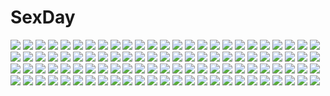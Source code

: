 # SexDay
![](https://konachan.com/jpeg/e8697e02d6be7bb0eed1bb17e5b703b5/Konachan.com%20-%20191372%20ass%20bodysuit%20compile_heart%20hyperdimension_neptunia%20neptune%20next_purple%20purple_heart%20tsunako.jpg)
![](https://konachan.com/image/b820f4b6744e09c6c190c0f5ec43b310/Konachan.com%20-%20234797%20blush%20breasts%20cleavage%20no_bra%20nori_tamago%20pink_hair%20saigyouji_yuyuko%20short_hair%20sleeping%20touhou.jpg)
![](https://konachan.com/jpeg/328a37a90747a94e3ced64b3df1230ee/Konachan.com%20-%2094087%20kagamine_rin%20kamui_gakupo%20male%20vocaloid.jpg)
![](https://konachan.com/image/69a5cda4ca77366e3f160712e0bff97c/Konachan.com%20-%2094185%202girls%20hakurei_reimu%20iketa%20kirisame_marisa%20touhou%20witch.jpg)
![](https://konachan.com/image/c1ffe5dd683e05ff0569f1db7a3e2ea6/Konachan.com%20-%20294516%20animal_ears%20blush%20brown_hair%20cat_smile%20foxgirl%20mayogii%20original%20red_eyes%20tail.jpg)
![](https://konachan.com/jpeg/2cc3ee5c36df4beb8101aaec05ec1652/Konachan.com%20-%20140990%20hiiro%20ring_suzune%20vocaloid.jpg)
![](https://konachan.com/image/cff520d602d3dc7dbae22ebc9f9d347e/Konachan.com%20-%2016960%20hitokata_no_ou%20isuzu_satsuki%20tasaka_shinnosuke.jpg)
![](https://konachan.com/image/ba88796c318b974d216543038f5de821/Konachan.com%20-%2080230%20godees%20hattori_yuuko%20ichiban_ushiro_no_daimaou%20monochrome.jpg)
![](https://konachan.com/image/1a02ec3e18dded936d260693592e4bbe/Konachan.com%20-%20265688%20animal%20azur_lane%20bed%20bird%20cameltoe%20long_hair%20orange_eyes%20panties%20skirt%20spread_legs%20tagme_%28artist%29%20thighhighs%20underboob%20underwear%20white_hair.jpg)
![](https://konachan.com/image/2244ceb4f10b442d1d6110059fffc927/Konachan.com%20-%2010260%20tagme.jpg)
![](https://konachan.com/jpeg/ca802697d3b2f99278790505a156ec58/Konachan.com%20-%20108457%20blue_hair%20breasts%20brown_hair%20censored%20collar%20game_cg%20glasses%20nipples%20nude%20penis%20pink_hair%20pubic_hair%20pussy%20pussy_juice%20red_eyes%20sex%20wet%20yellow_eyes.jpg)
![](https://konachan.com/image/d7ba995bccc01c5a8b221cc8c59bb181/Konachan.com%20-%20159933%20kyokucho%20mikasa_ackerman%20shingeki_no_kyojin.jpg)
![](https://konachan.com/jpeg/8604a26856e4c4b9688e677ed7fa9dc1/Konachan.com%20-%20235979%20blonde_hair%20earmuffs%20hoshizora_rin%20hug%20koizumi_hanayo%20nishikino_maki%20orange_hair%20purple_eyes%20red_hair%20scarf%20school_uniform%20short_hair%20tagme_%28artist%29.jpg)
![](https://konachan.com/image/0748c78fd4eef1731bfa775013b17874/Konachan.com%20-%20184619%20clouds%20long_hair%20mks%20original%20scenic%20school_uniform%20skirt%20sky.jpg)
![](https://konachan.com/image/931e4ea0cec891cdcd5736d0cf8859cf/Konachan.com%20-%2065889%203d%20mecha%20mobile_fighter_g_gundam%20mobile_suit_gundam%20white.jpg)
![](https://konachan.com/image/efcbac0f17b6d8a2315e76b778eca506/Konachan.com%20-%2036874%20flyable_heart%20itou_noiji%20school_uniform%20sumeragi_amane%20thighhighs.jpg)
![](https://konachan.com/image/440f155015deb3c95dabcffda068edb2/Konachan.com%20-%20221479%20black_hair%20boat%20breasts%20hk_%28zxd0554%29%20loli%20lolita_fashion%20mumei_%28kabaneri%29%20nipples%20no_bra%20open_shirt%20ribbons%20short_hair%20sunset%20yellow_eyes%20yukata.jpg)
![](https://konachan.com/image/30ee4b49a46a34bdbd879231b6ebd5f6/Konachan.com%20-%20290622%20autumn%20azur_lane%20green_eyes%20group%20hoodie%20kayura_yuka%20long_hair%20orange_eyes%20pink_eyes%20pink_hair%20ponytail%20signed%20thighhighs%20twintails%20white_hair.jpg)
![](https://konachan.com/jpeg/bf4fd8ed1adf5ecd430d2c4c4ebb8c69/Konachan.com%20-%2090911%20black%20blush%20close%20mm%21%20pink_eyes%20purple_hair%20yuuno_arashiko.jpg)
![](https://konachan.com/jpeg/361e09b7550e5a551bea8119ba1db0e3/Konachan.com%20-%20298030%20black_hair%20blue_eyes%20blush%20haru_%28re_ilust%29%20japanese_clothes%20kimono%20original%20petals%20short_hair%20umbrella.jpg)
![](https://konachan.com/image/a281cbad967d6b1c76423614db9fa252/Konachan.com%20-%2064757%20shinkyoku_soukai_polyphonica%20yugiri_perserte%20yugiri_princesca.jpg)
![](https://konachan.com/image/9836bf09026edf116ae0185523fbc8ab/Konachan.com%20-%20216923%20boots%20bow_%28weapon%29%20clouds%20eliot_craig%20goggles%20group%20logo%20long_hair%20male%20navel%20ponytail%20short_hair%20shorts%20sword%20thighhighs%20watermark%20weapon.jpg)
![](https://konachan.com/jpeg/8c0fef546f4b22ff3111abf362bb96ec/Konachan.com%20-%20264327%20animal_ears%20brown_hair%20catgirl%20cherry_blossoms%20close%20flowers%20game_cg%20hinata_haruta%20kiss%20long_hair%20male%20noda_shuha%20short_hair%20skyfish%20white_hair.jpg)
![](https://konachan.com/image/20f6f3c95b352003bf02002fd658fc35/Konachan.com%20-%2048705%20all_male%20anthropomorphism%20axis_powers_hetalia%20latvia_%28hetalia%29%20male%20sealand_%28hetalia%29%20uniform%20wink.jpg)
![](https://konachan.com/image/e616f2e89bfbcf4a9eab9ed4625b091a/Konachan.com%20-%20174416%20bikini_top%20breasts%20cleavage%20green_hair%20gumi%20mstm%20open_shirt%20pink_eyes%20short_hair%20thighhighs%20vocaloid.jpg)
![](https://konachan.com/jpeg/ec13bbb1b4ece3b401ffa23221615647/Konachan.com%20-%2085787%20aoblue%20chibi%20shikieiki_yamaxanadu%20touhou.jpg)
![](https://konachan.com/jpeg/16f746a575a72c026dd57b2ffa6c9fdc/Konachan.com%20-%20121861%20bondage%20censored%20cube_x_cursed_x_curious%20gag%20nightmaremk2%20penis%20pussy%20red_eyes%20sex%20ueno_kirika.jpg)
![](https://konachan.com/jpeg/ae9efd892e9f8d2e7e008cd45342e227/Konachan.com%20-%20143182%20bow%20fire%20flowers%20fujiwara_no_mokou%20long_hair%20moon%20night%20red_eyes%20ribbons%20touhou%20white_hair%20wings%20yume_koucha.jpg)
![](https://konachan.com/jpeg/21d5fcd68065e43c080c05061c618a40/Konachan.com%20-%2032950%20black_hair%20duplicate%20enma_ai%20jigoku_shoujo.jpg)
![](https://konachan.com/image/4e7f01b16cd80acf8a7e313e5250af77/Konachan.com%20-%20160503%20original%20rain%20red_eyes%20twintails%20water%20weapon%20zis.jpg)
![](https://konachan.com/image/2458b18f1bb32fc45fa50978f0f70c70/Konachan.com%20-%2023495%20blonde_hair%20blue_eyes%20braids%20night%20ribbons%20tagme%20tamami_katsuragi%20wings.jpg)
![](https://konachan.com/jpeg/db5f1e283af31c141d34b6067d9541c1/Konachan.com%20-%20195566%20bed%20blue_eyes%20blush%20breasts%20censored%20game_cg%20long_hair%20nipples%20nude%20penis%20pussy%20pussy_juice%20red_hair%20ribbons%20sex%20spread_legs%20yamashina_kaori.jpg)
![](https://konachan.com/image/156093a2cf3834bc1f2179b090732f68/Konachan.com%20-%2092983%20bandage%20glasses%20japanese_clothes%20katana%20kimono%20mystia_lorelei%20ogami_kazuki%20orange_eyes%20pink_hair%20short_hair%20sword%20touhou%20weapon%20wings.jpg)
![](https://konachan.com/image/1e3c10f19fc5b23804635c933cf107c9/Konachan.com%20-%2046413%20tagme.jpg)
![](https://konachan.com/image/e836a7387c3cb6452193107ab1c754fb/Konachan.com%20-%20144068%20ass%20barefoot%20breasts%20cleavage%20fang%20grass%20group%20gumi%20hoodie%20ia%20lia-sama%20male%20night%20panties%20red_eyes%20red_hair%20seeu%20skirt%20stars%20tail%20vocaloid%20windmill.jpg)
![](https://konachan.com/jpeg/b1ef342069415b43776f891d1b37e52d/Konachan.com%20-%20201605%20animal%20arihara_%28arhr%29%20bird%20breasts%20choker%20cleavage%20dress%20feathers%20gloves%20green_eyes%20long_hair%20night%20purple_hair%20stars%20tiara%20toujou_nozomi%20wristwear.jpg)
![](https://konachan.com/jpeg/ee7d43947642c005480793192dd2cc37/Konachan.com%20-%20288665%20cake%20dress%20food%20fruit%20lolita_fashion%20ohagi_%28ymnky%29%20original%20strawberry%20thighhighs.jpg)
![](https://konachan.com/jpeg/2c6de0c4f7c17d1560dd846ef09f14e4/Konachan.com%20-%2057501%20ass%20bikini%20suzumiya_haruhi%20suzumiya_haruhi_no_yuutsu%20swimsuit%20vector.jpg)
![](https://konachan.com/image/b4673365ddf143b7dfcb22495564720d/Konachan.com%20-%20301596%20animal_ears%20anthropomorphism%20arknights%20breasts%20brown_eyes%20chinese_clothes%20chinese_dress%20cleavage%20dress%20gray_hair%20nima_%28niru54%29%20sunglasses%20twintails.jpg)
![](https://konachan.com/image/143234281b4da062fdc3283ef373b333/Konachan.com%20-%20172262%20anthropomorphism%20bed%20black_hair%20blush%20breasts%20fingering%20hat%20headband%20long_hair%20male%20masturbation%20naigou%20nipples%20nude%20pink_eyes%20pussy_juice%20thighhighs.jpg)
![](https://konachan.com/image/8b2e530418b49fbc1f7f547dc1f3dad9/Konachan.com%20-%2047931%202girls%20lolita_fashion%20tagme%20tinkle.jpg)
![](https://konachan.com/image/043d8d9137371523b368666bc11a60f1/Konachan.com%20-%2051321%20blockice%20futari_wa_precure_splash_star%20precure%20zoom_layer.jpg)
![](https://konachan.com/jpeg/33b1762cd5098354804098b7057ec25d/Konachan.com%20-%20255511%20forever_7th_capital%20gloves%20long_hair%20pink_hair%20school_uniform%20skirt%20sword%20watermark%20weapon%20zicai_tang.jpg)
![](https://konachan.com/jpeg/e5327c1e31f7ef63edc7145c08b60b68/Konachan.com%20-%20168659%20blue_eyes%20blush%20bow%20cinematograph%20game_cg%20innocent_bullet%20kanzaki_sayaka%20oosaki_shinya%20red_hair%20school_uniform%20short_hair%20tie.jpg)
![](https://konachan.com/image/3495d6edd066dec9b97917fc75121bf0/Konachan.com%20-%20125772%20breasts%20censored%20fellatio%20nipples%20penis%20porigon%20school_uniform%20tie.jpg)
![](https://konachan.com/image/0afb0f3aaf13b768b021bbc6c6a72658/Konachan.com%20-%20175489%20barefoot%20beach%20bikini%20blue_eyes%20blush%20breasts%20cleavage%20green_eyes%20group%20hug%20loli%20long_hair%20nyantype%20scan%20short_hair%20sideboob%20sky%20swimsuit%20water%20wink.jpg)
![](https://konachan.com/image/8b83c2cf80e99708bb26b4d982518bff/Konachan.com%20-%20102993%20black_heart%20blanc%20calendar%20green_heart%20hyperdimension_neptunia%20neptune%20noire%20purple_heart%20vert%20white_heart.jpg)
![](https://konachan.com/image/3d6ff62be74e63c71fd4ff932b1740f9/Konachan.com%20-%2093890%20animal_ears%20catgirl%20chibi%20mousegirl%20nazrin%20toramaru_shou%20touhou.jpg)
![](https://konachan.com/image/e0e3c71cbe29f0b7931bece9caad3d83/Konachan.com%20-%2095456%20brown_hair%20calendar%20hatsukoi_sacrament%20kasugai_iroha%20mikazukimo%20purple_software%20satsuki_toto%20school_uniform%20short_hair%20skirt.jpg)
![](https://konachan.com/jpeg/62a3d794e1fcc7d6ff055e5956937c3d/Konachan.com%20-%20126344%20animal_ears%20breasts%20chibi%20cleavage%20collar%20foxgirl%20kisumi%20nude%20original%20red_eyes%20sesaline%20tail%20white%20white_hair.jpg)
![](https://konachan.com/image/37ff0f9d881b1962ff8e03dd47c2612f/Konachan.com%20-%20253530%20airship%20bodysuit%20building%20city%20drink%20group%20gun%20mecha%20original%20stu_dts%20weapon.jpg)
![](https://konachan.com/image/fec7000214c3c8e70371d3e2e527a83b/Konachan.com%20-%2087021%20all_male%20black_rock_shooter%20chain%20kaito%20male%20sword%20vocaloid%20weapon.jpg)
![](https://konachan.com/image/2bb94250f66f1cdb328232b70bff4ef9/Konachan.com%20-%20153573%20all_male%20aya_namihei%20blue_eyes%20blue_hair%20flowers%20gloves%20instrument%20kaito%20male%20short_hair%20vocaloid%20white%20wristwear.jpg)
![](https://konachan.com/jpeg/cd4c6e23e29ec481b8cd72f113cc1bc1/Konachan.com%20-%20161680%20bloomers%20blush%20breast_grab%20brown_hair%20censored%20game_cg%20gym_uniform%20hikarino_miku%20lo-angle%20nozomi_tsubame%20red_eyes%20sex%20wet.jpg)
![](https://konachan.com/jpeg/7b9fbfa2afdb654cdb15b61416bb407e/Konachan.com%20-%2034688%20hiiragi_tsukasa%20izumi_konata%20lucky_star.jpg)
![](https://konachan.com/image/6106c67ed5b26c95fd82f4cac41b4e38/Konachan.com%20-%20178910%20anthropomorphism%20breasts%20chitose_%28kancolle%29%20cleavage%20dress%20kantai_collection%20necklace%20petals%20shira-nyoro%20tears%20wedding_attire.jpg)
![](https://konachan.com/image/451ae44932122bfb8ba330e4ae03d308/Konachan.com%20-%2054278%20animal_ears%20brown_eyes%20gray_hair%20hat%20inubashiri_momiji%20japanese_clothes%20long_hair%20ribbons%20sword%20takaharu%20touhou%20weapon%20wolfgirl.jpg)
![](https://konachan.com/image/24adfae82ab6c69afef600ba6465b18c/Konachan.com%20-%20223419%20dorris%20loli%20ram_%28re%3Azero%29%20rem_%28re%3Azero%29%20re%3Azero_kara_hajimeru_isekai_seikatsu%20twins.jpg)
![](https://konachan.com/image/b75f5f3baca0015be8c504511d47fd33/Konachan.com%20-%20133316%20animal%20butterfly%20flowers%20long_hair%20nude%20original%20sarnath%20tagme%20tree.jpg)
![](https://konachan.com/image/24327c188c21ffcc3d76533b9486f3c0/Konachan.com%20-%2074556%20black_hair%20blood%20durarara%21%21%20red_eyes%20school_uniform%20short_hair%20sonohara_anri.jpg)
![](https://konachan.com/image/e7cd53b971157076335f6d893a271eb3/Konachan.com%20-%20243749%202girls%20apron%20black_hair%20breasts%20brown_eyes%20brown_hair%20dress%20green_eyes%20headdress%20hug%20kneehighs%20long_hair%20maid%20original%20paper%20short_hair%20skirt.jpg)
![](https://konachan.com/image/33175eabff0125e014e0dedb4d070d74/Konachan.com%20-%20280317%20aqua_eyes%20blonde_hair%20braids%20close%20gloves%20gradient%20necklace%20short_hair%20techgirl%20violet_evergarden%20violet_evergarden_%28character%29%20wlop.jpg)
![](https://konachan.com/jpeg/a5bf89ca1c07b64f58791e737350d178/Konachan.com%20-%20174968%20animal_ears%20kazana%20original%20short_hair%20sleeping%20tail%20tree%20white%20white_hair.jpg)
![](https://konachan.com/jpeg/1571d8137fc99d24d8d3981d72834c19/Konachan.com%20-%20168049%20blonde_hair%20fate_kaleid_liner_prisma_illya%20fate_%28series%29%20illyasviel_von_einzbern%20red_eyes%20vector.jpg)
![](https://konachan.com/jpeg/4635e3a0bffd90186acdf69cd3a11c70/Konachan.com%20-%2019359%20kuga_natsuki%20mai-hime.jpg)
![](https://konachan.com/image/9e48a61b34b5c86981322e28146ad7cb/Konachan.com%20-%2095856%20blush%20chibi%20green_hair%20japanese_clothes%20kochiya_sanae%20long_hair%20miko%20takana_shinno%20touhou.jpg)
![](https://konachan.com/image/33b4be768261389d1a06d35b43b169b1/Konachan.com%20-%20252568%20ass%20breasts%20brown_hair%20cape%20cleavage%20elbow_gloves%20gloves%20green_eyes%20jirusu%20navel%20short_hair%20spear%20thighhighs%20underboob%20weapon%20yellow_eyes.jpg)
![](https://konachan.com/image/3750f4b45acde09f984c248b7a51f173/Konachan.com%20-%20189944%20bed%20blonde_hair%20blush%20katana%20kneehighs%20lu_hao_liang%20male%20red_eyes%20satou_jun%20sword%20todoroki_yachiyo%20weapon%20working%21%21.jpg)
![](https://konachan.com/jpeg/411b38a58bf719615b16d29f8b806dc5/Konachan.com%20-%20242762%20ass%20blush%20bow%20breasts%20censored%20cum%20night%20nipples%20original%20panties%20penis%20pink_eyes%20pussy%20red_hair%20sayaka_otaku%20sex%20short_hair%20underwear.jpg)
![](https://konachan.com/image/0f4fe2214230353cb6e74ad812b24aa1/Konachan.com%20-%2069995%20apron%20blue_hair%20blush%20boots%20hat%20hinanawi_tenshi%20hiyori-o%20long_hair%20red_eyes%20ribbons%20touhou.jpg)
![](https://konachan.com/image/279923e5ad0922ff2f01386de966c337/Konachan.com%20-%20143562%20barefoot%20black_hair%20breasts%20brown_eyes%20cleavage%20erhu%20japanese_clothes%20long_hair%20open_shirt%20original%20red%20yukata.jpg)
![](https://konachan.com/image/ae5165988dab35b51759648ca315d2c9/Konachan.com%20-%20272661%20aliasing%20chinomaron%20clouds%20dress%20feathers%20hoodie%20long_hair%20purple_eyes%20purple_hair%20signed%20sky%20stars%20sunset%20thighhighs%20vocaloid%20voiceroid%20wings.jpg)
![](https://konachan.com/jpeg/d94eab77d99c425c3b7e4b903c710153/Konachan.com%20-%20280206%20braids%20breasts%20date_a_live%20garter_belt%20long_hair%20panties%20purple_eyes%20purple_hair%20spread_legs%20stockings%20thighhighs%20tsunako%20underwear%20white.jpg)
![](https://konachan.com/image/b34bd6d6d58cf7382787ab9b75cfafae/Konachan.com%20-%20257586%202girls%20animal_ears%20bikini%20blonde_hair%20breasts%20cleavage%20clouds%20foxgirl%20green_eyes%20long_hair%20pink_hair%20sky%20swim_ring%20swimsuit%20tail%20water%20wristwear.jpg)
![](https://konachan.com/image/0984c9b003835de778b6f696296707e9/Konachan.com%20-%20153871%20angel_beats%21%20fujimaki%20guitar%20hisako%20instrument%20irie_miyuki%20kono_sanorou%20matsushita%20naoi_ayato%20noda%20ooyama%20shiina%20takamatsu%20takeyama%20tk%20yusa.jpg)
![](https://konachan.com/image/5017600ca36e76d513f106f5ccf51387/Konachan.com%20-%2041420%20ana_coppola%20group%20ichigo_mashimaro%20itou_chika%20itou_nobue%20loli%20matsuoka_miu%20sakuragi_matsuri%20school_swimsuit%20swimsuit.jpg)
![](https://konachan.com/image/7da66061f9b459aeee28a476377dd25b/Konachan.com%20-%20114391%20all_male%20chibi%20durarara%21%21%20glasses%20heiwajima_kasuka%20heiwajima_shizuo%20kida_masaomi%20long_hair%20male%20orihara_izaya%20short_hair%20weapon%20white.jpg)
![](https://konachan.com/jpeg/cb481a3af304b10f73881734972ef94e/Konachan.com%20-%20161135%20accela%20blush%20breasts%20game_cg%20long_hair%20nipples%20panties%20panty_pull%20ponytail%20red_hair%20reminiscence%20tigre_soft%20topless%20underwear%20undressing.jpg)
![](https://konachan.com/jpeg/1551fa9b60b5fc91b92acdf286ca04ce/Konachan.com%20-%20152322%20breasts%20brown_hair%20censored%20christmas%20game_cg%20giga%20hat%20kajiya_ayano%20kiss_bell%20long_hair%20mikoto_akemi%20nipples%20pussy%20santa_hat.jpg)
![](https://konachan.com/jpeg/6d34dcd0bda7a64fb7a46c580a269ce6/Konachan.com%20-%20108995%20game_cg%20maikaze_no_melt%20panties%20purple_eyes%20red_hair%20short_hair%20skirt%20skirt_lift%20tenmaso%20thighhighs%20tsubaki_nazuna%20underwear%20whirlpool.jpg)
![](https://konachan.com/image/e9bb9ffc27990328d7452be4c3bf7a92/Konachan.com%20-%2078188%20balalaika%20black_lagoon%20grand_theft_auto%20parody%20revy.jpg)
![](https://konachan.com/image/b2c47cbaae631784c1245d596bb34183/Konachan.com%20-%20243656%20black_eyes%20black_hair%20blush%20glasses%20headphones%20ilya_kuvshinov%20monochrome%20original%20short_hair.jpg)
![](https://konachan.com/jpeg/60c7466df9d35725576b4843c9e223c5/Konachan.com%20-%20288112%20aqua_eyes%20breasts%20brown_hair%20navel%20nekonade_distortion%20nipples%20nude%20pussy%20third-party_edit%20tsukinon%20uncensored%20white%20yuzu_%28nekonade_distortion%29.jpg)
![](https://konachan.com/image/33f6d7f23b1ca8bec3c1f60e9acfa444/Konachan.com%20-%20164331%20akumu-kun_%28abcd1234ken%29%20brown_eyes%20brown_hair%20ruby_rose%20rwby%20scythe%20weapon.jpg)
![](https://konachan.com/jpeg/54fb8b20a8f4b8ed21b7b4899b671f4c/Konachan.com%20-%20301028%20bandaid%20mannaku%20navel%20nude%20original%20white.jpg)
![](https://konachan.com/image/8b555221887f927fcd08f5453839bb55/Konachan.com%20-%20180814%20aki663%20blonde_hair%20brown_hair%20kagerou_project%20kano_shuuya%20long_hair%20male%20red_eyes%20scarf%20short_hair%20tateyama_ayano.jpg)
![](https://konachan.com/image/178bacef79b2186abe5b54c253111e7a/Konachan.com%20-%2010550%20erect_nipples%20gambler_club%20keroro_gunsou%20swimsuit.jpg)
![](https://konachan.com/jpeg/cae28f61514ead623a04464ed0d6816a/Konachan.com%20-%20226394%20blonde_hair%20breasts%20cleavage%20fal_maro%20japanese_clothes%20long_hair%20mask%20no_bra%20nopan%20skirt_lift%20tomoe_mami%20tree%20twintails%20water%20wet%20yellow_eyes%20yukata.jpg)
![](https://konachan.com/image/10412a7fd22509e29726c842dc3d1a63/Konachan.com%20-%2022283%20amaduyu_tatsuki%20mikoto%20utawarerumono.jpg)
![](https://konachan.com/image/503bdfcb7dd456a35db2833d18f6d2c0/Konachan.com%20-%20138707%20bicolored_eyes%20black_hair%20edogawakid%20flowers%20gokou_ruri%20long_hair%20ore_no_imouto_ga_konna_ni_kawaii_wake_ga_nai%20petals.jpg)
![](https://konachan.com/jpeg/5d4caea3401e23d58462348d65828765/Konachan.com%20-%20168431%20blonde_hair%20blush%20bra%20breasts%20cinematograph%20game_cg%20green_eyes%20long_hair%20navel%20nipples%20oosaki_shinya%20panties%20see_through%20underwear%20yasouji_ai.jpg)
![](https://konachan.com/jpeg/be4240c09c827b157c8fef1cf46db45b/Konachan.com%20-%20257203%20anthropomorphism%20aqua_eyes%20building%20christmas%20city%20close%20gloves%20military%20scarf%20short_hair%20tagme_%28artist%29%20tree%20twintails%20uniform%20white_hair.jpg)
![](https://konachan.com/jpeg/92b6f3b7293f874b1609548870ba711d/Konachan.com%20-%20297890%20apron%20blush%20bow%20breasts%20garter_belt%20gray_hair%20headdress%20kurumi_lm%20long_hair%20maid%20original%20purple_eyes%20ribbons%20stockings%20thighhighs.jpg)
![](https://konachan.com/image/7da353a773bee4e4077e063cb3a2726f/Konachan.com%20-%2042626%20dark%20dress%20gothic%20suzuhira_hiro%20third-party_edit.jpg)
![](https://konachan.com/jpeg/fc8351a335ac00d5c25d184588ec81e3/Konachan.com%20-%20255244%20aoi_tori%20cherry_blossoms%20flowers%20game_cg%20koku%20nobody%20petals%20purple_software%20scenic.jpg)
![](https://konachan.com/jpeg/ce7c0c4ea023cecd623019d2ac673615/Konachan.com%20-%20236002%20anthropomorphism%20ass%20chikuma_%28kancolle%29%20close%20cropped%20kantai_collection%20nopan%20tsukasawa_takamatsu.jpg)
![](https://konachan.com/image/32781f3b5ac739364ca83026d68f0039/Konachan.com%20-%2017397%20gun%20mireille_bouquet%20noir%20weapon.jpg)
![](https://konachan.com/image/3cbfdd70531a74bf356add293355154c/Konachan.com%20-%2017777%20asahina_mikuru%20breasts%20bunnygirl%20cleavage%20suzumiya_haruhi%20suzumiya_haruhi_no_yuutsu%20white.jpg)
![](https://konachan.com/image/a1c01e07c19db054991669452249cfd6/Konachan.com%20-%20187761%201000-chan%20aqua_hair%20oizumi%20purple_eyes%20ribbons%20skirt%20taira_tsukune%20thighhighs.jpg)
![](https://konachan.com/image/409aed311a25c50db2e8a8c21e031d64/Konachan.com%20-%20133413%20animal_ears%20dress%20foxgirl%20izayoi_sakuya%20maid%20petals%20red_eyes%20reina_%28black_spider%29%20remilia_scarlet%20tail%20thighhighs%20touhou%20vampire%20wings%20wink.jpg)
